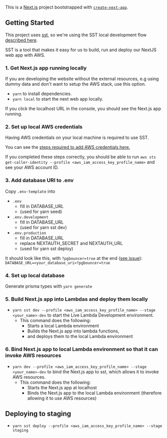 This is a [Next.js](https://nextjs.org/) project bootstrapped with [`create-next-app`](https://github.com/vercel/next.js/tree/canary/packages/create-next-app).

## Getting Started

This project uses [sst](https://docs.sst.dev/what-is-sst), so we're using the SST local development flow [described here](https://docs.sst.dev/live-lambda-development).

SST is a tool that makes it easy for us to build, run and deploy our NextJS web app with AWS.

### 1. Get Next.js app running locally

If you are developing the website without the external resources, e.g using dummy data and don't want to setup the AWS stack, use this option.

-   `yarn` to install dependencies.
-   `yarn local` to start the next web app locally.

If you click the localhost URL in the console, you should see the Next.js app running.

### 2. Set up local AWS credentials

Having AWS credentials on your local machine is required to use SST.

You can see the [steps required to add AWS credentials here.](/docs/aws_setup.md)

If you completed these steps correctly, you should be able to run `aws sts get-caller-identity --profile <aws_iam_access_key_profile_name>` and see your AWS account ID.

### 3. Add database URI to .env

Copy `.env-template` into 
- `.env`
  - fill in DATABASE_URL 
  - (used for yarn seed)
- `.env.development`
  - fill in DATABASE_URL
  - (used for yarn sst dev)
- `.env.production`
  - fill in DATABASE_URL
  - replace NEXTAUTH_SECRET and NEXTAUTH_URL
  - (used for yarn sst deploy)


It should look like this, with `?pgbouncer=true` at the end ([see issue](https://github.com/prisma/prisma/issues/11643#issuecomment-1034078942)):
`DATABASE_URL=<your_database_uri>?pgbouncer=true`

### 4. Set up local database

Generate prisma types with `yarn generate`

### 5. Build Next.js app into Lambdas and deploy them locally

-   `yarn sst dev --profile <aws_iam_access_key_profile_name> --stage <your_name>-dev` to start the Live Lambda Development environment.
    -   This command does the following:
        -   Starts a local Lambda environment
        -   Builds the Next.js app into lambda functions,
        -   and deploys them to the local Lambda environment

### 6. Bind Next.js app to local Lambda environment so that it can invoke AWS resources

-   `yarn dev --profile <aws_iam_access_key_profile_name> --stage <your_name>-dev` to bind the Next.js app to sst, which allows it to invoke AWS resources.
    -   This command does the following:
        -   Starts the Next.js app at localhost
        -   Binds the Next.js app to the local Lambda environment (therefore allowing it to use AWS resources)

## Deploying to staging

-   `yarn sst deploy --profile <aws_iam_access_key_profile_name> --stage staging`
